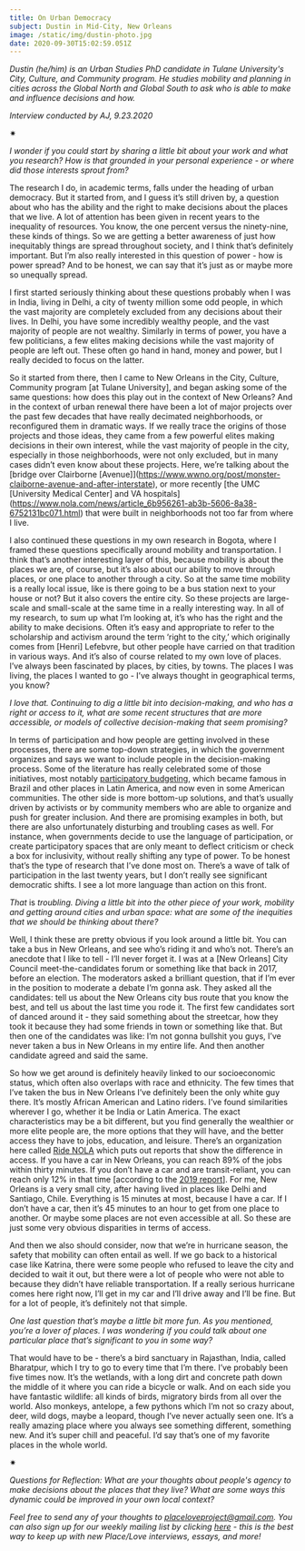 ```yaml
---
title: On Urban Democracy
subject: Dustin in Mid-City, New Orleans
image: /static/img/dustin-photo.jpg
date: 2020-09-30T15:02:59.051Z
---
```

*Dustin (he/him) is an Urban Studies PhD candidate in Tulane University's City, Culture, and Community program. He studies mobility and planning in cities across the Global North and Global South to ask who is able to make and influence decisions and how.*

*Interview conducted by AJ, 9.23.2020*

<div>✷</div>

*I wonder if you could start by sharing a little bit about your work and what you research? How is that grounded in your personal experience - or where did those interests sprout from?*

The research I do, in academic terms, falls under the heading of urban democracy. But it started from, and I guess it’s still driven by, a question about who has the ability and the right to make decisions about the places that we live. A lot of attention has been given in recent years to the inequality of resources. You know, the one percent versus the ninety-nine, these kinds of things. So we are getting a better awareness of just how inequitably things are spread throughout society, and I think that’s definitely important. But I’m also really interested in this question of power - how is power spread? And to be honest, we can say that it’s just as or maybe more so unequally spread.

I first started seriously thinking about these questions probably when I was in India, living in Delhi, a city of twenty million some odd people, in which the vast majority are completely excluded from any decisions about their lives. In Delhi, you have some incredibly wealthy people, and the vast majority of people are not wealthy. Similarly in terms of power, you have a few politicians, a few elites making decisions while the vast majority of people are left out. These often go hand in hand, money and power, but I really decided to focus on the latter.

So it started from there, then I came to New Orleans in the City, Culture, Community program \[at Tulane University], and began asking some of the same questions: how does this play out in the context of New Orleans? And in the context of urban renewal there have been a lot of major projects over the past few decades that have really decimated neighborhoods, or reconfigured them in dramatic ways. If we really trace the origins of those projects and those ideas, they came from a few powerful elites making decisions in their own interest, while the vast majority of people in the city, especially in those neighborhoods, were not only excluded, but in many cases didn’t even know about these projects. Here, we’re talking about the [bridge over Clairborne \[Avenue]](https://www.wwno.org/post/monster-claiborne-avenue-and-after-interstate), or more recently [the UMC \[University Medical Center] and VA hospitals](https://www.nola.com/news/article_6b956261-ab3b-5606-8a38-6752131bc071.html) that were built in neighborhoods not too far from where I live.

I also continued these questions in my own research in Bogota, where I framed these questions specifically around mobility and transportation. I think that’s another interesting layer of this, because mobility is about the places we are, of course, but it’s also about our ability to move through places, or one place to another through a city. So at the same time mobility is a really local issue, like is there going to be a bus station next to your house or not? But it also covers the entire city. So these projects are large-scale and small-scale at the same time in a really interesting way. In all of my research, to sum up what I’m looking at, it’s who has the right and the ability to make decisions. Often it’s easy and appropriate to refer to the scholarship and activism around the term ‘right to the city,’ which originally comes from \[Henri] Lefebvre, but other people have carried on that tradition in various ways. And it’s also of course related to my own love of places. I’ve always been fascinated by places, by cities, by towns. The places I was living, the places I wanted to go - I’ve always thought in geographical terms, you know?

*I love that. Continuing to dig a little bit into decision-making, and who has a right or access to it, what are some recent structures that are more accessible, or models of collective decision-making that seem promising?*

In terms of participation and how people are getting involved in these processes, there are some top-down strategies, in which the government organizes and says we want to include people in the decision-making process. Some of the literature has really celebrated some of those initiatives, most notably [participatory budgeting](https://www.participatorybudgeting.org/), which became famous in Brazil and other places in Latin America, and now even in some American communities. The other side is more bottom-up solutions, and that’s usually driven by activists or by community members who are able to organize and push for greater inclusion. And there are promising examples in both, but there are also unfortunately disturbing and troubling cases as well. For instance, when governments decide to use the language of participation, or create participatory spaces that are only meant to deflect criticism or check a box for inclusivity, without really shifting any type of power. To be honest that’s the type of research that I’ve done most on. There’s a wave of talk of participation in the last twenty years, but I don’t really see significant democratic shifts. I see a lot more language than action on this front.

*That* is *troubling. Diving a little bit into the other piece of your work, mobility and getting around cities and urban space: what are some of the inequities that we should be thinking about there?*

Well, I think these are pretty obvious if you look around a little bit. You can take a bus in New Orleans, and see who’s riding it and who’s not. There’s an anecdote that I like to tell - I’ll never forget it. I was at a \[New Orleans] City Council meet-the-candidates forum or something like that back in 2017, before an election. The moderators asked a brilliant question, that if I’m ever in the position to moderate a debate I’m gonna ask. They asked all the candidates: tell us about the New Orleans city bus route that you know the best, and tell us about the last time you rode it. The first few candidates sort of danced around it - they said something about the streetcar, how they took it because they had some friends in town or something like that. But then one of the candidates was like: I’m not gonna bullshit you guys, I’ve never taken a bus in New Orleans in my entire life. And then another candidate agreed and said the same.

So how we get around is definitely heavily linked to our socioeconomic status, which often also overlaps with race and ethnicity. The few times that I’ve taken the bus in New Orleans I’ve definitely been the only white guy there. It’s mostly African American and Latino riders. I’ve found similarities wherever I go, whether it be India or Latin America. The exact characteristics may be a bit different, but you find generally the wealthier or more elite people are, the more options that they will have, and the better access they have to jobs, education, and leisure. There’s an organization here called [Ride NOLA](https://rideneworleans.org/) which puts out reports that show the difference in access. If you have a car in New Orleans, you can reach 89% of the jobs within thirty minutes. If you don’t have a car and are transit-reliant, you can reach only 12% in that time [according to the [2019 report](https://www.google.com/url?q=https://rideneworleans.org/the-state-of-transit-2019/&source=gmail&ust=1601562976482000&usg=AFQjCNHK2bmf5dcq5SaJBA3g2dfuQmtX8Q)]. For me, New Orleans is a very small city, after having lived in places like Delhi and Santiago, Chile. Everything is 15 minutes at most, because I have a car. If I don’t have a car, then it’s 45 minutes to an hour to get from one place to another. Or maybe some places are not even accessible at all. So these are just some very obvious disparities in terms of access.

And then we also should consider, now that we’re in hurricane season, the safety that mobility can often entail as well. If we go back to a historical case like Katrina, there were some people who refused to leave the city and decided to wait it out, but there were a lot of people who were not able to because they didn’t have reliable transportation. If a really serious hurricane comes here right now, I’ll get in my car and I’ll drive away and I’ll be fine. But for a lot of people, it’s definitely not that simple.

*One last question that’s maybe a little bit more fun. As you mentioned, you’re a lover of places. I was wondering if you could talk about one particular place that’s significant to you in some way?*

That would have to be - there’s a bird sanctuary in Rajasthan, India, called Bharatpur, which I try to go to every time that I’m there. I’ve probably been five times now. It’s the wetlands, with a long dirt and concrete path down the middle of it where you can ride a bicycle or walk. And on each side you have fantastic wildlife: all kinds of birds, migratory birds from all over the world. Also monkeys, antelope, a few pythons which I’m not so crazy about, deer, wild dogs, maybe a leopard, though I’ve never actually seen one. It’s a really amazing place where you always see something different, something new. And it’s super chill and peaceful. I’d say that’s one of my favorite places in the whole world.

<div>✷</div>

*Questions for Reflection: What are your thoughts about people's agency to make decisions about the places that they live? What are some ways this dynamic could be improved in your own local context?*

*Feel free to send any of your thoughts to [placeloveproject@gmail.com](mailto:placeloveproject@gmail.com). You can also sign up for our weekly mailing list by clicking [here](https://placeloveproject.substack.com/welcome) - this is the best way to keep up with new Place/Love interviews, essays, and more!*